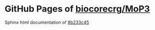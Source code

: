 GitHub Pages of [biocorecrg/MoP3](https://github.com/biocorecrg/MoP3.git)
===
Sphinx html documentation of [8b233c45](https://github.com/biocorecrg/MoP3/tree/8b233c45a9e23d097d14fbdfeebb67ceda0f7107)
